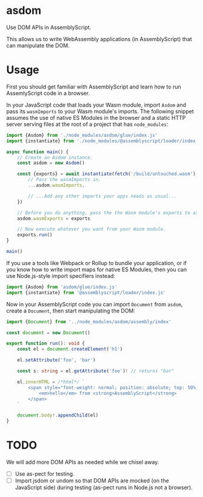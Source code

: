 # asdom

Use DOM APIs in AssemblyScript.

This allows us to write WebAssembly applications (in AssemblyScript) that can
manipulate the DOM.

# Usage

First you should get familiar with AssemblyScript and learn how to run
AssemlyScript code in a browser.

In your JavaScript code that loads your Wasm module, import `Asdom` and pass
its `wasmImports` to your Wasm module's imports. The following snippet assumes
the use of native ES Modules in the browser and a static HTTP server serving
files at the root of a project that has `node_modules`:

```js
import {Asdom} from './node_modules/asdom/glue/index.js'
import {instantiate} from './node_modules/@assemblyscript/loader/index.js'

async function main() {
	// Create an Asdom instance.
	const asdom = new Asdom()

	const {exports} = await instantiate(fetch('/build/untouched.wasm'), {
		// Pass the wasmImports in.
		...asdom.wasmImports,

		// ...Add any other imports your apps needs as usual...
	})

	// Before you do anything, pass the the Wasm module's exports to asdom.
	asdom.wasmExports = exports

	// Now execute whatever you want from your Wasm module.
	exports.run()
}

main()
```

If you use a tools like Webpack or Rollup to bundle your application, or if you
know how to write import maps for native ES Modules, then you can use
Node.js-style import specifiers instead:

```js
import {Asdom} from 'asdom/glue/index.js'
import {instantiate} from '@assemblyscript/loader/index.js'
```

Now in your AssemblyScript code you can import `Document` from `asdom`, create
a `Document`, then start manipulating the DOM:

```ts
import {Document} from '../node_modules/asdom/assembly/index'

const document = new Document()

export function run(): void {
	const el = document.createElement('h1')

	el.setAttribute('foo', 'bar')

	const s: string = el.getAttribute('foo')! // returns "bar"

	el.innerHTML = /*html*/ `
		<span style="font-weight: normal; position: absolute; top: 50%; left: 50%; transform: translate(-50%, -50%)">
			<em>hello</em> from <strong>AssemblyScript</strong>
		</span>
	`

	document.body!.appendChild(el)
}
```

# TODO

We will add more DOM APIs as needed while we chisel away.

- [ ] Use as-pect for testing.
- [ ] Import jsdom or undom so that DOM APIs are mocked (on the JavaScript side) during testing (as-pect runs in Node.js not a browser).
